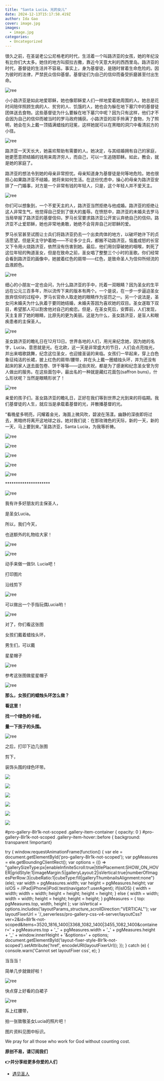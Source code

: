 ```yaml
---
title: "Santa Lucia，光的女儿"
date: 2024-12-13T15:17:58.419Z
author: Ida Gao
cover: image.jpg
images:
  - image.jpg
categories:
  - Uncategorized
---
```


很久之前，在圣诞老公公尼格老的时代，生活着一个叫路济亚的女孩，她的年纪没有比你们大太多。她住的地方叫叙拉古撒，靠近今天意大利的西西里岛。路济亚的时代，基督徒的生活并不容易。事实上，身为基督徒，是随时冒着生命危险的。因为彼时的法律，严禁民众信仰基督。基督徒们为自己的信仰而备受折磨甚至付出生命。  

<!--more-->

![ree](https://static.wixstatic.com/media/55472c_c5d510387d1a4dc98ea0dc98badec79f~mv2.jpeg/v1/fill/w_125,h_122,al_c,q_80,usm_0.66_1.00_0.01,blur_2,enc_avif,quality_auto/55472c_c5d510387d1a4dc98ea0dc98badec79f~mv2.jpeg)

  

小小路济亚是如此地爱耶稣，她也像耶稣爱人们一样地爱着她周围的人。她总是花时间陪伴照顾生病的人、贫穷的人、饥饿的人，她也会为躲在地下墓穴中的基督徒团体送去食物。这些基督徒为什么要躲在地下墓穴中呢？因为只有这样，他们才不会因为自己的信仰而被当时的罗马政府捕获。小路济亚的双手拎满了食物，为了照明，她会在头上戴一顶插满蜡烛的冠冕，这样她就可以在黑暗的洞穴中看清前方的小径。

  

![ree](https://static.wixstatic.com/media/55472c_451e777cb9ed4dc6b5f121051e4082f9~mv2.jpg)

  

路济亚一天天长大，她喜欢帮助有需要的人。她决定，与其结婚拥有自己的家庭，她更愿意把结婚的钱用来周济穷人，而自己，可以一生追随耶稣。如此，教会，就是她的家庭了。  

路济亚的想法令到她的母亲非常担忧。母亲知道身为基督徒是何等地危险。她也很担心如果路济亚不结婚，她将来如何生活。在这份忧虑中，操心的母亲为路济亚安排了一门婚事，对方是一个非常有钱的年轻人，只是，这个年轻人并不爱天主。

  

  

![ree](https://static.wixstatic.com/media/55472c_66da21ee69dc4c0d8e2a2ad4d516a63e~mv2.jpg)

  

你们可以想象到，一个不爱天主的人，路济亚当然拒绝与他成婚。路济亚的拒绝让这人非常生气，他觉得自己受到了很大的羞辱。在愤怒中，路济亚的未婚夫去罗马当局举报了路济亚的基督信仰。罗马长官要求路济亚公开宣认弃绝自己的信仰。路济亚不止爱耶稣，她也非常地勇敢，她绝不会背弃自己对耶稣的爱。

  

罗马长官甚至试图让士兵们将路济亚扔去一个出卖肉体的地方，以破坏她许下的贞洁愿望。但是天主守护着她——不论多少士兵，都搬不动路济亚。恼羞成怒的长官又下令用火烧路济亚，依然没有伤害到她。最后，他们用剑穿破她的咽喉，刺死了这位年轻的殉道圣女，但是在致命之前，圣女唱了整整三个小时的圣歌。你们经常会看到路济亚的画像中，她披着红色的肩带——红色，是致命圣人为信仰所倾流的血液颜色。

  

![ree](https://static.wixstatic.com/media/55472c_c1e540b81ed5462f869049ccec2a3c37~mv2.jpg)

细心的小朋友一定也会问，为什么路济亚的手中，托着一双眼睛？因为圣女的生平远在公元三百多年，所以流传下来的版本有两个。一个是说，在一步一步逼迫圣女放弃信仰的过程中，罗马长官命人取走她的眼睛作为惩罚之一。另一个说法是，圣女问未婚夫为什么执着于要同她结婚，未婚夫答因为喜欢她的双目。圣女遂取下双目，希望那人可以割舍他对自己的痴恋。但是，在圣女死后，安葬前，人们发现，天主复原了她的眼睛，比原先的更为美丽。这是为什么，圣女路济亚，是盲人和眼疾患者的主保圣人。

  

![ree](https://static.wixstatic.com/media/55472c_4931c8dbc62241ccbb8b5e21872ef197~mv2.jpg)

  

圣女路济亚的瞻礼日在12月13日。世界各地的人们，用光来纪念她，因为她的名字，Lucia，意思就是光。在北欧，这一天是非常盛大的节日，人们会点亮烛光，并出来唱歌跳舞，纪念这位圣女，也迎接圣诞的来临。女孩们一早起来，穿上白色象征纯洁的长裙，披上红色的肩带/腰带，并在头上戴一圈蜡烛头环，并为还没有起床的家人送去面包卷、饼干等等——这些庆祝，都是为了感谢和纪念圣女曾为穷人做出的服务。在这些面包中，最出名的一种就是藏红花面包(saffron buns)，什么形状呢？当然是眼睛形状了！

  

![ree](https://static.wixstatic.com/media/55472c_4471a6aaa5974306a821452543084c96~mv2.jpeg/v1/fill/w_103,h_140,al_c,q_80,usm_0.66_1.00_0.01,blur_2,enc_avif,quality_auto/55472c_4471a6aaa5974306a821452543084c96~mv2.jpeg)

  

亲爱的孩子们，圣女路济亚的瞻礼日，正好在我们等到世界之光到来的将临期。我们基督徒的人生，就应当是承载着基督的光，并散播基督的光。

  

“看晚星多明亮，闪耀着金光，海面上微风吹，碧波在荡漾。幽静的深夜即将过去，黑暗终将离开这地球之谷。她对我们说：在那玫瑰色的天际，新的一天，新的一天，马上要到来。”圣路济亚，Santa Lucia，为我等祈祷。

  

  

![ree](https://static.wixstatic.com/media/55472c_11489f39e4984124ab5cbb7449d571d9~mv2.jpg)

  

![ree](https://static.wixstatic.com/media/55472c_335dce9b57544641bc5e726d51f5d520~mv2.jpg)

  

![ree](https://static.wixstatic.com/media/55472c_11489f39e4984124ab5cbb7449d571d9~mv2.jpg)

  

![ree](https://static.wixstatic.com/media/55472c_2f471b9351a64d98b98915897dc0dfed~mv2.png)

  

![ree](https://static.wixstatic.com/media/55472c_f5b0cf03c46e4bbbbb287cfc1fde2f8a~mv2.jpg)

  

\*\*\*\*\*\*\*\*\*\*\*\*\*\*\*\*\*\*\*\*\*  

  

![ree](https://static.wixstatic.com/media/55472c_47959a26d2b04980953fa643e5bb13dc~mv2.png)

  

我有许多好朋友的主保圣人，

是圣女Lucia。

所以，我们今天，

也送额外的礼物给大家！

  

![ree](https://static.wixstatic.com/media/55472c_a13dd9571c4c409b8198c1cf04e1cf92~mv2.jpeg/v1/fill/w_129,h_171,al_c,q_80,usm_0.66_1.00_0.01,blur_2,enc_avif,quality_auto/55472c_a13dd9571c4c409b8198c1cf04e1cf92~mv2.jpeg)

  

![ree](https://static.wixstatic.com/media/55472c_a13dd9571c4c409b8198c1cf04e1cf92~mv2.jpeg/v1/fill/w_129,h_171,al_c,q_80,usm_0.66_1.00_0.01,blur_2,enc_avif,quality_auto/55472c_a13dd9571c4c409b8198c1cf04e1cf92~mv2.jpeg)

  

  

动手来做一做St. Lucia吧！  

打印图片

沿线剪下

  

![ree](https://static.wixstatic.com/media/55472c_d5f256839ad64090a75a005805ee3a0a~mv2.gif/v1/fill/w_147,h_190,al_c,usm_0.66_1.00_0.01,blur_2,pstr/55472c_d5f256839ad64090a75a005805ee3a0a~mv2.gif)

  

可以做出一个手指玩偶Lucia哟！  

![ree](https://static.wixstatic.com/media/55472c_95d702e2604b42cdbf056be6837d4a16~mv2.jpeg/v1/fill/w_100,h_75,al_c,q_80,usm_0.66_1.00_0.01,blur_2,enc_avif,quality_auto/55472c_95d702e2604b42cdbf056be6837d4a16~mv2.jpeg)

  

对了，你们看这张图

女孩们戴着蜡烛头环，

男生们，可以戴

星星帽子

  

![ree](https://static.wixstatic.com/media/55472c_6b248d522cec4cd8886fde601562732b~mv2.jpeg/v1/fill/w_120,h_75,al_c,q_80,usm_0.66_1.00_0.01,blur_2,enc_avif,quality_auto/55472c_6b248d522cec4cd8886fde601562732b~mv2.jpeg)

  

参考这张图做星星帽子

  

  

![ree](https://static.wixstatic.com/media/55472c_3f7eb27586c543c99a23ffbef0dbe3de~mv2.jpeg/v1/fill/w_103,h_137,al_c,q_80,usm_0.66_1.00_0.01,blur_2,enc_avif,quality_auto/55472c_3f7eb27586c543c99a23ffbef0dbe3de~mv2.jpeg)

  

**那么，女孩们的蜡烛头环怎么做？**

**看这里！**

**找一个绿色的卡纸，**

**量一下孩子的头围。**

  

![ree](https://static.wixstatic.com/media/55472c_c31a56044b554135b71b130e287ff253~mv2.png)

  

之后，打印下边几张图

剪下，

装饰头围的绿色环带。

  

![](https://static.wixstatic.com/media/55472c_b1de1d7c871648caa620c98832faa74c~mv2.png)

![](https://static.wixstatic.com/media/55472c_b1de1d7c871648caa620c98832faa74c~mv2.png)

![](https://static.wixstatic.com/media/55472c_b9de1c4e068d4ab0924745653503ca15~mv2.png)

![](https://static.wixstatic.com/media/55472c_b9de1c4e068d4ab0924745653503ca15~mv2.png)

![](https://static.wixstatic.com/media/55472c_9a02f2a111684544a2b8edce63e330fa~mv2.png)

![](https://static.wixstatic.com/media/55472c_9a02f2a111684544a2b8edce63e330fa~mv2.png)

#pro-gallery-8lr1k-not-scoped .gallery-item-container { opacity: 0 } #pro-gallery-8lr1k-not-scoped .gallery-item-hover::before { background: transparent !important}

try { window.requestAnimationFrame(function() { var ele = document.getElementById('pro-gallery-8lr1k-not-scoped'); var pgMeasures = ele.getBoundingClientRect(); var options = (() => "gallerySizeType:px|enableInfiniteScroll:true|titlePlacement:SHOW\_ON\_HOVER|gridStyle:1|imageMargin:5|galleryLayout:2|isVertical:true|numberOfImagesPerRow:3|cubeRatio:1|cubeType:fill|galleryThumbnailsAlignment:none")(ele); var width = pgMeasures.width; var height = pgMeasures.height; var isIOS = /iPad|iPhone|iPod/.test(navigator?.userAgent); if(isIOS) { width = width; width = width; height = height; height = height; } else { width = width; width = width; height = height; height = height; } pgMeasures = { top: pgMeasures.top, width, height }; var isVertical = options.includes('layoutParams\_structure\_scrollDirection:"VERTICAL"'); var layoutFixerUrl = '/\_serverless/pro-gallery-css-v4-server/layoutCss?ver=2&id=8lr1k-not-scoped&items=3520\_1816\_1400|3368\_1082\_1400|3455\_1082\_1400&container=' + pgMeasures.top + '\_' + pgMeasures.width + '\_' + pgMeasures.height + '\_' + window.innerHeight + '&options=' + options; document.getElementById('layout-fixer-style-8lr1k-not-scoped').setAttribute('href', encodeURI(layoutFixerUrl)); }); } catch (e) { console.warn('Cannot set layoutFixer css', e); }

  

当当当！

简单几步就做好啦！

  

![ree](https://static.wixstatic.com/media/55472c_74b0c13b326f4a2581ce4d3336bf12e6~mv2.png)

  

快点穿上好看的白裙子  

![ree](https://static.wixstatic.com/media/55472c_48823ee31a2e41d280e1f1fa0aef7011~mv2.jpeg/v1/fill/w_107,h_160,al_c,q_80,usm_0.66_1.00_0.01,blur_2,enc_avif,quality_auto/55472c_48823ee31a2e41d280e1f1fa0aef7011~mv2.jpeg)

  

系上红腰带，

拍一张致敬圣女Lucia的照片吧！

  

图片资料见图中标识。

We pray for all those who work for God without counting cost.

**原创不易，请订阅我们**

**👉并分享给更多你爱的人们**

*   [遇见圣人](https://www.urloveinme.com/首頁/categories/遇见圣人)
